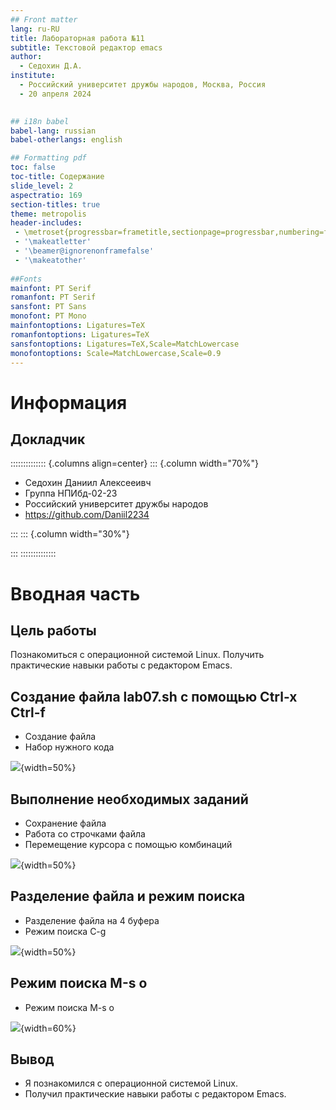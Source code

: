 ```yaml
---
## Front matter
lang: ru-RU
title: Лабораторная работа №11
subtitle: Текстовой редактор emacs
author:
  - Седохин Д.А.  
institute:
  - Российский университет дружбы народов, Москва, Россия  
  - 20 апреля 2024
 

## i18n babel
babel-lang: russian
babel-otherlangs: english

## Formatting pdf
toc: false
toc-title: Содержание
slide_level: 2
aspectratio: 169
section-titles: true
theme: metropolis
header-includes:
 - \metroset{progressbar=frametitle,sectionpage=progressbar,numbering=fraction}
 - '\makeatletter'
 - '\beamer@ignorenonframefalse'
 - '\makeatother'
 
##Fonts 
mainfont: PT Serif 
romanfont: PT Serif 
sansfont: PT Sans 
monofont: PT Mono 
mainfontoptions: Ligatures=TeX 
romanfontoptions: Ligatures=TeX 
sansfontoptions: Ligatures=TeX,Scale=MatchLowercase 
monofontoptions: Scale=MatchLowercase,Scale=0.9
---
```


# Информация

## Докладчик

:::::::::::::: {.columns align=center}
::: {.column width="70%"}

  * Седохин Даниил Алексееивч
  * Группа НПИбд-02-23
  * Российский университет дружбы народов
  * <https://github.com/Daniil2234>

:::
::: {.column width="30%"}

:::
::::::::::::::

# Вводная часть

## Цель работы

Познакомиться с операционной системой Linux. Получить практические навыки работы с редактором Emacs.

## Создание файла lab07.sh с помощью Ctrl-x Ctrl-f
- Создание файла
- Набор нужного кода

![](image/1.jpg){width=50%}

## Выполнение необходимых заданий
- Сохранение файла
- Работа со строчками файла
- Перемещение курсора с помощью комбинаций

![](image/2.jpg){width=50%}

## Разделение файла и режим поиска
- Разделение файла на 4 буфера
- Режим поиска C-g

![](image/4.jpg){width=50%}

## Режим поиска М-s o
- Режим поиска M-s o

![](image/6.jpg){width=60%}

## Вывод
- Я познакомился с операционной системой Linux. 
- Получил практические навыки работы с редактором Emacs. 

